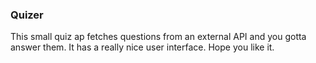 ### Quizer

This small quiz ap fetches questions from an external API and you gotta answer them. It has a really nice user interface. Hope you like it.
